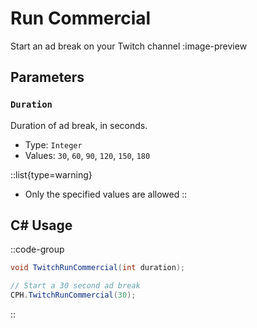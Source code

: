 # Run Commercial
Start an ad break on your Twitch channel
:image-preview

## Parameters
### `Duration`
Duration of ad break, in seconds.

- Type: `Integer`
- Values: `30`, `60`, `90`, `120`, `150`, `180`

::list{type=warning}
- Only the specified values are allowed
::

## C# Usage

::code-group
  ```csharp [Method]
  void TwitchRunCommercial(int duration);
  ```
  ```csharp [Example]
  // Start a 30 second ad break
  CPH.TwitchRunCommercial(30);
  ```
::